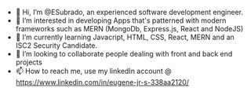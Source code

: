 - 👋 Hi, I’m @ESubrado, an experienced software development engineer.
- 👀 I’m interested in developing Apps that's patterned with modern frameworks such as MERN (MongoDb, Express.js, React and NodeJS)
- 🌱 I’m currently learning Javacript, HTML, CSS, React, MERN and an ISC2 Security Candidate. 
- 💞️ I’m looking to collaborate people dealing with front and back end projects
- 📫 How to reach me, use my linkedIn account @ https://www.linkedin.com/in/eugene-jr-s-338aa2120/

<!---
ESubrado/ESubrado is a ✨ special ✨ repository because its `README.md` (this file) appears on your GitHub profile.
You can click the Preview link to take a look at your changes.
--->
